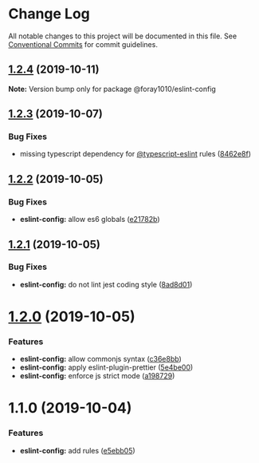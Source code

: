# Change Log

All notable changes to this project will be documented in this file.
See [Conventional Commits](https://conventionalcommits.org) for commit guidelines.

## [1.2.4](https://github.com/foray1010/common-presets/compare/@foray1010/eslint-config@1.2.3...@foray1010/eslint-config@1.2.4) (2019-10-11)

**Note:** Version bump only for package @foray1010/eslint-config

## [1.2.3](https://github.com/foray1010/common-presets/compare/@foray1010/eslint-config@1.2.2...@foray1010/eslint-config@1.2.3) (2019-10-07)

### Bug Fixes

- missing typescript dependency for [@typescript-eslint](https://github.com/typescript-eslint) rules ([8462e8f](https://github.com/foray1010/common-presets/commit/8462e8f))

## [1.2.2](https://github.com/foray1010/common-presets/compare/@foray1010/eslint-config@1.2.1...@foray1010/eslint-config@1.2.2) (2019-10-05)

### Bug Fixes

- **eslint-config:** allow es6 globals ([e21782b](https://github.com/foray1010/common-presets/commit/e21782b))

## [1.2.1](https://github.com/foray1010/common-presets/compare/@foray1010/eslint-config@1.2.0...@foray1010/eslint-config@1.2.1) (2019-10-05)

### Bug Fixes

- **eslint-config:** do not lint jest coding style ([8ad8d01](https://github.com/foray1010/common-presets/commit/8ad8d01))

# [1.2.0](https://github.com/foray1010/common-presets/compare/@foray1010/eslint-config@1.1.0...@foray1010/eslint-config@1.2.0) (2019-10-05)

### Features

- **eslint-config:** allow commonjs syntax ([c36e8bb](https://github.com/foray1010/common-presets/commit/c36e8bb))
- **eslint-config:** apply eslint-plugin-prettier ([5e4be00](https://github.com/foray1010/common-presets/commit/5e4be00))
- **eslint-config:** enforce js strict mode ([a198729](https://github.com/foray1010/common-presets/commit/a198729))

# 1.1.0 (2019-10-04)

### Features

- **eslint-config:** add rules ([e5ebb05](https://github.com/foray1010/common-presets/commit/e5ebb05))
